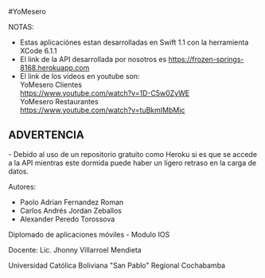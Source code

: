 #YoMesero

NOTAS:

- Estas aplicaciónes estan desarrolladas en Swift 1.1 con la herramienta XCode 6.1.1
- El link de la API desarrollada por nosotros es https://frozen-springs-8168.herokuapp.com
- El link de los videos en youtube son:
  <br>YoMesero Clientes
  <br>https://www.youtube.com/watch?v=1D-C5w0ZyWE
  <br>YoMesero Restaurantes
  <br>https://www.youtube.com/watch?v=tuBkmIMbMic

<h2>ADVERTENCIA</h2>
- Debido al uso de un repositorio gratuito como Heroku si es que se accede a la API mientras este dormida puede haber un ligero retraso en la carga de datos.

Autores: 
- Paolo Adrian Fernandez Roman
- Carlos Andrés Jordan Zeballos
- Alexander Peredo Torossova

Diplomado de aplicaciones móviles - Modulo IOS

Docente: Lic. Jhonny Villarroel Mendieta

Universidad Católica Boliviana "San Pablo" Regional Cochabamba

